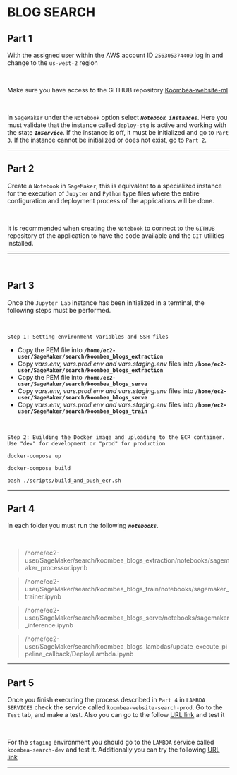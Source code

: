 # BLOG SEARCH

## Part 1

With the assigned user within the AWS account ID `256305374409` log in and change to the `us-west-2` region

<br>

Make sure you have access to the GITHUB repository [Koombea-website-ml](https://github.com/koombea/koombea-website-ml)

<br>

In `SageMaker` under the `Notebook` option select ***`Notebook instances`***. Here you must validate that the instance called `deploy-stg` is active and working with the state ***`InService`***. If the instance is off, it must be initialized and go to `Part 3`. If the instance cannot be initialized or does not exist, go to `Part 2`.

-------------    
## Part 2

Create a `Notebook` in `SageMaker`, this is equivalent to a specialized instance for the execution of `Jupyter` and `Python` type files where the entire configuration and deployment process of the applications will be done.

<br>

It is recommended when creating the `Notebook` to connect to the `GITHUB` repository of the application to have the code available and the `GIT` utilities installed.

-------------
<br>

## Part 3

Once the `Jupyter Lab` instance has been initialized in a terminal, the following steps must be performed.

<br>

`Step 1: Setting environment variables and SSH files`

- Copy the PEM file into **`/home/ec2-user/SageMaker/search/koombea_blogs_extraction`**
- Copy _vars.env, vars.prod.env and vars.staging.env_ files into **`/home/ec2-user/SageMaker/search/koombea_blogs_extraction`**
- Copy the PEM file into **`/home/ec2-user/SageMaker/search/koombea_blogs_serve`**
- Copy _vars.env, vars.prod.env and vars.staging.env_ files into **`/home/ec2-user/SageMaker/search/koombea_blogs_serve`**
- Copy _vars.env, vars.prod.env and vars.staging.env_ files into **`/home/ec2-user/SageMaker/search/koombea_blogs_train`**

<br>

`Step 2: Building the Docker image and uploading to the ECR container. Use "dev" for development or "prod" for production`

```shell
docker-compose up
```
```shell
docker-compose build
```
```shell
bash ./scripts/build_and_push_ecr.sh 
```

-------------

## Part 4

In each folder you must run the following ***`notebooks`***.

<br>

> /home/ec2-user/SageMaker/search/koombea_blogs_extraction/notebooks/sagemaker_processor.ipynb

> /home/ec2-user/SageMaker/search/koombea_blogs_train/notebooks/sagemaker_trainer.ipynb

> /home/ec2-user/SageMaker/search/koombea_blogs_serve/notebooks/sagemaker_inference.ipynb

> /home/ec2-user/SageMaker/search/koombea_blogs_lambdas/update_execute_pipeline_callback/DeployLambda.ipynb

-------------

## Part 5

Once you finish executing the process described in `Part 4` in `LAMBDA SERVICES` check the service called `koombea-website-search-prod`. Go to the `Test` tab, and make a test. Also you can go to the follow [URL link](https://tn02epjb2d.execute-api.us-west-2.amazonaws.com/prod/search?per_page=12&page=1&s=custom&lang=en) and test it

<br>

For the `staging` environment you should go to the `LAMBDA` service called `koombea-search-dev` and test it. Additionally you can try the following [URL link](https://tn02epjb2d.execute-api.us-west-2.amazonaws.com/staging/search?per_page=12&page=1&s=custom&lang=en)

-------------
